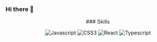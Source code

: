 ### Hi there 👋

<div align="center">
### Skills

![Javascript](https://img.shields.io/badge/Javascript-f7df1e?style=flat-square&logo=Javascript&labelColor=black&color=black
 "Javasciprt logo") ![CSS3](https://img.shields.io/badge/CSS3-1572B6?style=flat-square&logo=CSS3&labelColor=black&color=black "CSS logo")  ![React](https://img.shields.io/badge/React-61DAFB?style=flat-square&logo=React&labelColor=black&color=black
 "React logo") ![Typescript](https://img.shields.io/badge/Typescript-3178C6?style=flat-square&logo=Typescript&labelColor=black&color=black
 "Typescript logo")

 </div>

 
 

 







<!--
**sunwha/sunwha** is a ✨ _special_ ✨ repository because its `README.md` (this file) appears on your GitHub profile.

Here are some ideas to get you started:

- 🔭 I’m currently working on ...
- 🌱 I’m currently learning ...
- 👯 I’m looking to collaborate on ...
- 🤔 I’m looking for help with ...
- 💬 Ask me about ...
- 📫 How to reach me: ...
- 😄 Pronouns: ...
- ⚡ Fun fact: ...
-->
